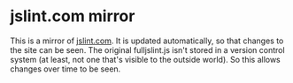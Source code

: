 jslint.com mirror
=================

This is a mirror of [jslint.com](http://www.jslint.com/).  It is updated automatically, so that changes to the site can be seen.  The original fulljslint.js isn't stored in a version control system (at least, not one that's visible to the outside world).  So this allows changes over time to be seen.
